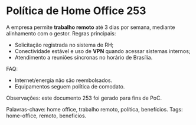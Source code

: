 # Política de Home Office 253

A empresa permite **trabalho remoto** até 3 dias por semana, mediante alinhamento com o gestor.
Regras principais:
- Solicitação registrada no sistema de RH;
- Conectividade estável e uso de **VPN** quando acessar sistemas internos;
- Atendimento a reuniões síncronas no horário de Brasília.

FAQ:
- Internet/energia não são reembolsados.
- Equipamentos seguem política de comodato.

Observações: este documento 253 foi gerado para fins de PoC.

Palavras-chave: home office, trabalho remoto, política, benefícios.
Tags: home-office, remoto, beneficios.
